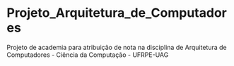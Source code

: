 # Projeto_Arquitetura_de_Computadores
Projeto de academia para atribuição de nota na disciplina de Arquitetura de Computadores - Ciência da Computação - UFRPE-UAG
